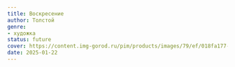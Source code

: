 ```yaml
---
title: Воскресение
author: Толстой
genre:
- художка
status: future
cover: https://content.img-gorod.ru/pim/products/images/79/ef/018fa177-8b1b-71df-b17e-6ffe4b2679ef.jpg?width=0&height=1200&fit=bounds
date: 2025-01-22
---
```


